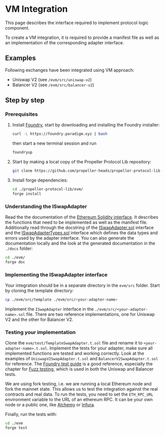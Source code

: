 # VM Integration

This page describes the interface required to implement protocol logic component.

To create a VM integration, it is required to provide a manifest file as well as an implementation of the corresponding adapter interface.

## Examples

Following exchanges have been integrated using VM approach:

- Uniswap V2 (see `/evm/src/uniswap-v2`)
- Balancer V2 (see `/evm/src/balancer-v2`)

## Step by step

### Prerequisites

1. Install [Foundry](https://book.getfoundry.sh/getting-started/installation#using-foundryup), start by downloading and installing the Foundry installer:
    ```bash
    curl -L https://foundry.paradigm.xyz | bash
    ```
    then start a new terminal session and run
    ```bash
   foundryup
    ```

2. Start by making a local copy of the Propeller Protocol Lib repository:
    ```bash
    git clone https://github.com/propeller-heads/propeller-protocol-lib
    ```

3. Install forge dependencies:
    ```bash
    cd ./propeller-protocol-lib/evm/
    forge install
    ```

### Understanding the ISwapAdapter

Read the the documentation of the [Ethereum Solidity interface](ethereum-solidity.md). It describes the functions that need to be implemented as well as the manifest file.
Additionally read through the docstring of the [ISwapAdapter.sol](../../../evm/src/interfaces/ISwapAdapter.sol) interface and the [ISwapAdapterTypes.sol](../../../evm/src/interfaces/ISwapAdapterTypes.sol) interface which defines the data types and errors used by the adapter interface.
You can also generate the documentation locally and the look at the generated documentation in the `./docs` folder:
   ```bash
   cd ./evm/
   forge doc
   ```
### Implementing the ISwapAdapter interface
Your integration should be in a separate directory in the `evm/src` folder. Start by cloning the template directory:
   ```bash
   cp ./evm/src/template ./evm/src/<your-adapter-name>
   ```
Implement the `ISwapAdapter` interface in the `./evm/src/<your-adapter-name>.sol` file. There are two reference implementations, one for Uniswap V2 and the other for Balancer V2. 

### Testing your implementation
Clone the `evm/test/TemplateSwapAdapter.t.sol` file and rename it to `<your-adapter-name>.t.sol`. Implement the tests for your adapter, make sure all implemented functions are tested and working correctly. Look at the examples of `UniswapV2SwapAdapter.t.sol` and `BalancerV2SwapAdapter.t.sol` for reference. The [Foundry test guide](https://book.getfoundry.sh/forge/tests) is a good reference, especially the chapter for [Fuzz testing](https://book.getfoundry.sh/forge/fuzz-testing), which is used in both the Uniswap and Balancer tests.

We are using fork testing, i.e. we are running a local Ethereum node and fork the mainnet state. This allows us to test the integration against the real contracts and real data. To run the tests, you need to set the `ETH_RPC_URL` environment variable to the URL of an ethereum RPC. It can be your own node or a public one, like [Alchemy](https://www.alchemy.com/) or [Infura](https://infura.io/).

Finally, run the tests with:
   ```bash
   cd ./evm
   forge test
   ```
